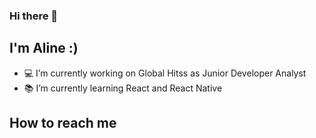 ### Hi there 👋

## I'm Aline :) 


- :computer: I’m currently working on Global Hitss as Junior Developer Analyst
- :books: I’m currently learning React and React Native

## How to reach me

<img scr="{https://img.shields.io/badge/LinkedIn-0077B5?style=for-the-badge&logo=linkedin&logoColor=white}" />

<!--
**alinemartinsgh/alinemartinsgh** is a ✨ _special_ ✨ repository because its `README.md` (this file) appears on your GitHub profile.

Here are some ideas to get you started:

- 🔭 I’m currently working on 
- 🌱 I’m currently learning ...
- 👯 I’m looking to collaborate on ...
- 🤔 I’m looking for help with ...
- 💬 Ask me about ...
- 📫 How to reach me: ...
- 😄 Pronouns: ...
- ⚡ Fun fact: ...
-->
